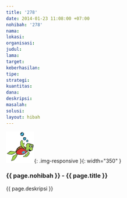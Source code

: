 ```yaml
---
title: '278'
date: 2014-01-23 11:08:00 +07:00
nohibah: '278'
nama: 
lokasi: 
organisasi: 
judul: 
lama: 
target: 
keberhasilan: 
tipe: 
strategi: 
kuantitas: 
dana: 
deskripsi: 
masalah: 
solusi: 
layout: hibah
---
```


![278](/static/img/hibahcms/278.png){: .img-responsive }{: width="350" }

### {{ page.nohibah }} - {{ page.title }}

{{ page.deskripsi }}
